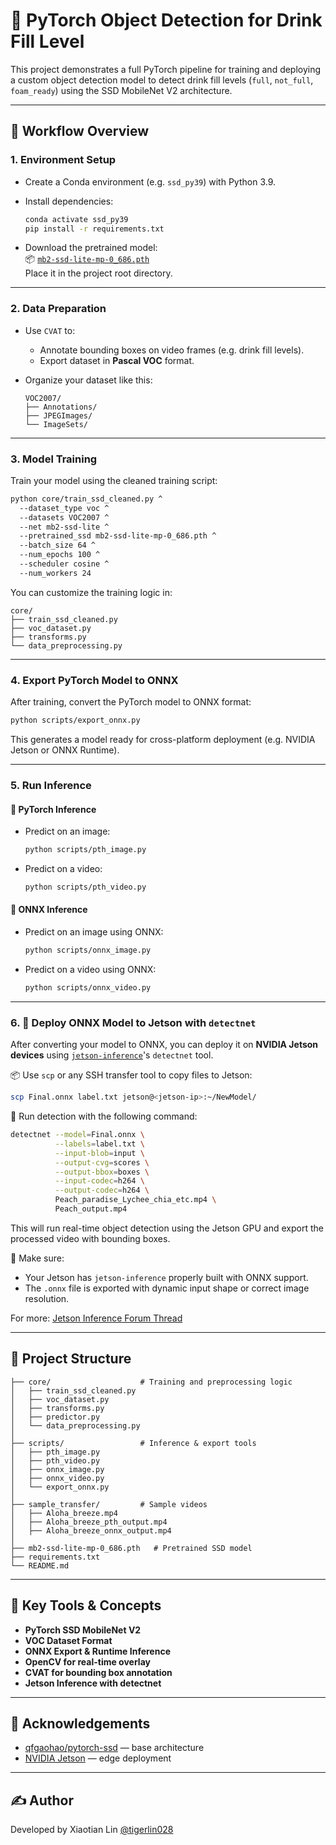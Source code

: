 # 🥤 PyTorch Object Detection for Drink Fill Level

This project demonstrates a full PyTorch pipeline for training and deploying a custom object detection model to detect drink fill levels (`full`, `not_full`, `foam_ready`) using the SSD MobileNet V2 architecture.

---

## 🚀 Workflow Overview

### 1. Environment Setup

- Create a Conda environment (e.g. `ssd_py39`) with Python 3.9.
- Install dependencies:
  ```bash
  conda activate ssd_py39
  pip install -r requirements.txt
  ```

- Download the pretrained model:  
  📦 [`mb2-ssd-lite-mp-0_686.pth`](https://drive.google.com/drive/folders/1pKn-RifvJGWiOx0ZCRLtCXM5GT5lAluu)  
  Place it in the project root directory.

---

### 2. Data Preparation

- Use `CVAT` to:
  - Annotate bounding boxes on video frames (e.g. drink fill levels).
  - Export dataset in **Pascal VOC** format.

- Organize your dataset like this:
  ```
  VOC2007/
  ├── Annotations/
  ├── JPEGImages/
  └── ImageSets/
  ```

---

### 3. Model Training

Train your model using the cleaned training script:

```bash
python core/train_ssd_cleaned.py ^
  --dataset_type voc ^
  --datasets VOC2007 ^
  --net mb2-ssd-lite ^
  --pretrained_ssd mb2-ssd-lite-mp-0_686.pth ^
  --batch_size 64 ^
  --num_epochs 100 ^
  --scheduler cosine ^
  --num_workers 24
```

You can customize the training logic in:
```
core/
├── train_ssd_cleaned.py
├── voc_dataset.py
├── transforms.py
└── data_preprocessing.py
```

---

### 4. Export PyTorch Model to ONNX

After training, convert the PyTorch model to ONNX format:

```bash
python scripts/export_onnx.py
```

This generates a model ready for cross-platform deployment (e.g. NVIDIA Jetson or ONNX Runtime).

---

### 5. Run Inference

#### 🧪 PyTorch Inference

- Predict on an image:
  ```bash
  python scripts/pth_image.py
  ```

- Predict on a video:
  ```bash
  python scripts/pth_video.py
  ```

#### 🔎 ONNX Inference

- Predict on an image using ONNX:
  ```bash
  python scripts/onnx_image.py
  ```

- Predict on a video using ONNX:
  ```bash
  python scripts/onnx_video.py
  ```

---

### 6. 🧊 Deploy ONNX Model to Jetson with `detectnet`

After converting your model to ONNX, you can deploy it on **NVIDIA Jetson devices** using [`jetson-inference`](https://github.com/dusty-nv/jetson-inference)'s `detectnet` tool.

📦 Use `scp` or any SSH transfer tool to copy files to Jetson:
```bash
scp Final.onnx label.txt jetson@<jetson-ip>:~/NewModel/
```

🧠 Run detection with the following command:
```bash
detectnet --model=Final.onnx \
          --labels=label.txt \
          --input-blob=input \
          --output-cvg=scores \
          --output-bbox=boxes \
          --input-codec=h264 \
          --output-codec=h264 \
          Peach_paradise_Lychee_chia_etc.mp4 \
          Peach_output.mp4
```

This will run real-time object detection using the Jetson GPU and export the processed video with bounding boxes.

📌 Make sure:
- Your Jetson has `jetson-inference` properly built with ONNX support.
- The `.onnx` file is exported with dynamic input shape or correct image resolution.

For more: [Jetson Inference Forum Thread](https://forums.developer.nvidia.com/t/jetson-inference-detectnet/323506)

---

## 📂 Project Structure

```
├── core/                    # Training and preprocessing logic
│   ├── train_ssd_cleaned.py
│   ├── voc_dataset.py
│   ├── transforms.py
│   ├── predictor.py
│   └── data_preprocessing.py
│
├── scripts/                 # Inference & export tools
│   ├── pth_image.py
│   ├── pth_video.py
│   ├── onnx_image.py
│   ├── onnx_video.py
│   └── export_onnx.py
│
├── sample_transfer/         # Sample videos
│   ├── Aloha_breeze.mp4
│   ├── Aloha_breeze_pth_output.mp4
│   ├── Aloha_breeze_onnx_output.mp4
│
├── mb2-ssd-lite-mp-0_686.pth   # Pretrained SSD model
├── requirements.txt
└── README.md
```

---

## 🧠 Key Tools & Concepts

- **PyTorch SSD MobileNet V2**
- **VOC Dataset Format**
- **ONNX Export & Runtime Inference**
- **OpenCV for real-time overlay**
- **CVAT for bounding box annotation**
- **Jetson Inference with detectnet**

---

## 🤝 Acknowledgements

- [qfgaohao/pytorch-ssd](https://github.com/qfgaohao/pytorch-ssd) — base architecture
- [NVIDIA Jetson](https://developer.nvidia.com/embedded-computing) — edge deployment

---

## ✍️ Author

Developed by Xiaotian Lin [@tigerlin028](https://github.com/tigerlin028)
